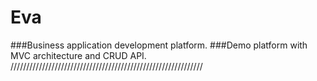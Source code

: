 # Eva
###Business application development platform.
###Demo platform with MVC architecture and CRUD API.
/////////////////////////////////////////////////////////////
<!--Example of the .env root file:
  PORT=3000
  HOST=0.0.0.0
  DB_NAME=eva
  DB_USER=postgres
  DB_PASSWORD=postgres
  DB_HOST=localhost
  DB_PORT=5432
  SECRET_KEY=random_secret_key123
-->
